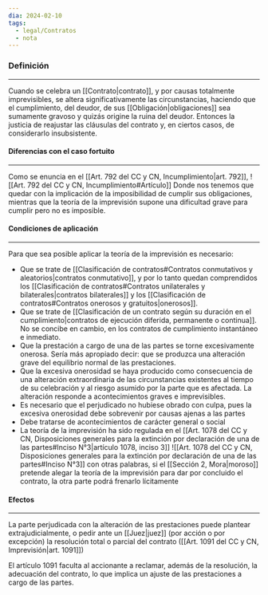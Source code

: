 ```yaml
---
dia: 2024-02-10
tags:
  - legal/Contratos
  - nota
---
```

### Definición
---
Cuando se celebra un [[Contrato|contrato]], y por causas totalmente imprevisibles, se altera significativamente las circunstancias, haciendo que el cumplimiento, del deudor, de sus [[Obligación|obligaciones]] sea sumamente gravoso y quizás origine la ruina del deudor. Entonces la justicia de reajustar las cláusulas del contrato y, en ciertos casos, de considerarlo insubsistente. 

#### Diferencias con el caso fortuito
---
Como se enuncia en el [[Art. 792 del CC y CN, Incumplimiento|art. 792]], ![[Art. 792 del CC y CN, Incumplimiento#Artículo]]
Donde nos tenemos que quedar con la implicación de la imposibilidad de cumplir sus obligaciones, mientras que la teoría de la imprevisión supone una dificultad grave para cumplir pero no es imposible.

#### Condiciones de aplicación
---
Para que sea posible aplicar la teoría de la imprevisión es necesario:
* Que se trate de [[Clasificación de contratos#Contratos conmutativos y aleatorios|contratos conmutativo]], y por lo tanto quedan comprendidos los [[Clasificación de contratos#Contratos unilaterales y bilaterales|contratos bilaterales]] y los [[Clasificación de contratos#Contratos onerosos y gratuitos|onerosos]].
* Que se trate de [[Clasificación de un contrato según su duración en el cumplimiento|contratos de ejecución diferida, permanente o continua]]. No se concibe en cambio, en los contratos de cumplimiento instantáneo e inmediato.
* Que la prestación a cargo de una de las partes se torne excesivamente onerosa. Sería más apropiado decir: que se produzca una alteración grave del equilibrio normal de las prestaciones.
* Que la excesiva onerosidad se haya producido como consecuencia de una alteración extraordinaria de las circunstancias existentes al tiempo de su celebración y al riesgo asumido por la parte que es afectada. La alteración responde a acontecimientos graves e imprevisibles.
* Es necesario que el perjudicado no hubiese obrado con culpa, pues la excesiva onerosidad debe sobrevenir por causas ajenas a las partes
* Debe tratarse de acontecimientos de carácter general o social
* La teoría de la imprevisión ha sido regulada en el [[Art. 1078 del CC y CN, Disposiciones generales para la extinción por declaración de una de las partes#Inciso N°3|artículo 1078, inciso 3]] ![[Art. 1078 del CC y CN, Disposiciones generales para la extinción por declaración de una de las partes#Inciso N°3]] con otras palabras, si el [[Sección 2, Mora|moroso]] pretende alegar la teoría de la imprevisión para dar por concluido el contrato, la otra parte podrá frenarlo lícitamente

#### Efectos
---
La parte perjudicada con la alteración de las prestaciones puede plantear extrajudicialmente, o pedir ante un [[Juez|juez]] (por acción o por excepción) la resolución total o parcial del contrato ([[Art. 1091 del CC y CN, Imprevisión|art. 1091]])

El artículo 1091 faculta al accionante a reclamar, además de la resolución, la adecuación del contrato, lo que implica un ajuste de las prestaciones a cargo de las partes.